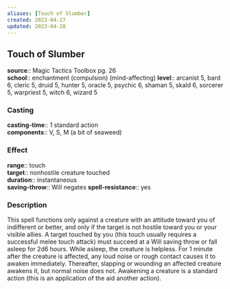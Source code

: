 ```yaml
---
aliases: [Touch of Slumber]
created: 2023-04-27
updated: 2023-04-28
---
```


## Touch of Slumber

**source**:: Magic Tactics Toolbox pg. 26  
**school**:: enchantment (compulsion) (mind-affecting)
**level**:: arcanist 5, bard 6, cleric 5, druid 5, hunter 5, oracle 5, psychic 6, shaman 5, skald 6, sorcerer 5, warpriest 5, witch 6, wizard 5

### Casting

**casting-time**:: 1 standard action  
**components**:: V, S, M (a bit of seaweed)

### Effect

**range**:: touch  
**target**:: nonhostile creature touched  
**duration**:: instantaneous  
**saving-throw**:: Will negates
**spell-resistance**:: yes

### Description

This spell functions only against a creature with an attitude toward you of indifferent or better, and only if the target is not hostile toward you or your visible allies. A target touched by you (this touch usually requires a successful melee touch attack) must succeed at a Will saving throw or fall asleep for 2d6 hours. While asleep, the creature is helpless. For 1 minute after the creature is affected, any loud noise or rough contact causes it to awaken immediately. Thereafter, slapping or wounding an affected creature awakens it, but normal noise does not. Awakening a creature is a standard action (this is an application of the aid another action).
